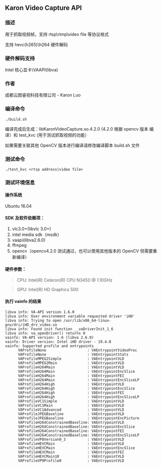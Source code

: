 ## Karon Video Capture API

### 描述

用于抓取视频帧，支持 rtsp\rtmp\video file 等协议格式

支持 hevc(h265)\h264 硬件解码

### 硬件解码支持 

Intel 核心显卡\VAAPI(libva) 

### 作者

成都云图睿视科技有限公司 - Karon Luo

### 编译命令

~~~shell
./build.sh
~~~

编译完成后生成：libKaronVideoCapture.so.4.2.0 (4.2.0 根据 opencv 版本 编译）和 test_kvc (用于测试抓取视频的功能）

如果需要关联其他 OpenCV 版本进行编译请修改编译脚本 build.sh 文件

### 测试命令

~~~shell
./test_kvc <rtsp address|video file>
~~~

### 测试环境信息

#### 操作系统

Ubuntu 16.04 

#### SDK 及软件依赖项：

1. vlc3.0+(libvlc 3.0+)
2. intel media sdk（msdk）
3. vaapi(libva2.6.0)
4. ffmpeg
5. opencv（opencv4.2.0 测试通过，也可以使用其他版本的 OpenCV 但需要重新编译）

#### 硬件参数：

> CPU: Intel(R) Celeron(R) CPU N3450 @ 1.10GHz

> GPU: Intel(R) HD Graphics 500

#### 执行 vainfo 的结果

~~~shell
libva info: VA-API version 1.6.0
libva info: User environment variable requested driver 'iHD'
libva info: Trying to open /usr/lib/x86_64-linux-gnu/dri/iHD_drv_video.so
libva info: Found init function __vaDriverInit_1_6
libva info: va_openDriver() returns 0
vainfo: VA-API version: 1.6 (libva 2.6.0)
vainfo: Driver version: Intel iHD driver - 19.4.0
vainfo: Supported profile and entrypoints
      VAProfileNone                   :	VAEntrypointVideoProc
      VAProfileNone                   :	VAEntrypointStats
      VAProfileMPEG2Simple            :	VAEntrypointVLD
      VAProfileMPEG2Main              :	VAEntrypointVLD
      VAProfileH264Main               :	VAEntrypointVLD
      VAProfileH264Main               :	VAEntrypointEncSlice
      VAProfileH264Main               :	VAEntrypointFEI
      VAProfileH264Main               :	VAEntrypointEncSliceLP
      VAProfileH264High               :	VAEntrypointVLD
      VAProfileH264High               :	VAEntrypointEncSlice
      VAProfileH264High               :	VAEntrypointFEI
      VAProfileH264High               :	VAEntrypointEncSliceLP
      VAProfileVC1Simple              :	VAEntrypointVLD
      VAProfileVC1Main                :	VAEntrypointVLD
      VAProfileVC1Advanced            :	VAEntrypointVLD
      VAProfileJPEGBaseline           :	VAEntrypointVLD
      VAProfileJPEGBaseline           :	VAEntrypointEncPicture
      VAProfileH264ConstrainedBaseline:	VAEntrypointVLD
      VAProfileH264ConstrainedBaseline:	VAEntrypointEncSlice
      VAProfileH264ConstrainedBaseline:	VAEntrypointFEI
      VAProfileH264ConstrainedBaseline:	VAEntrypointEncSliceLP
      VAProfileVP8Version0_3          :	VAEntrypointVLD
      VAProfileHEVCMain               :	VAEntrypointVLD
      VAProfileHEVCMain               :	VAEntrypointEncSlice
      VAProfileHEVCMain               :	VAEntrypointFEI
      VAProfileHEVCMain10             :	VAEntrypointVLD
      VAProfileVP9Profile0            :	VAEntrypointVLD
~~~
